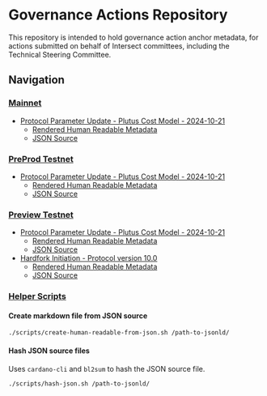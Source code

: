 # Governance Actions Repository

This repository is intended to hold governance action anchor metadata, for actions submitted on behalf of Intersect committees, including the Technical Steering Committee.

## Navigation

### [Mainnet](./mainnet/)

- [Protocol Parameter Update - Plutus Cost Model - 2024-10-21](./mainnet/2024-10-21-ppu/README.md)
  - [Rendered Human Readable Metadata](./mainnet/2024-10-21-ppu/metadata.jsonld.md)
  - [JSON Source](./mainnet/2024-10-21-ppu/metadata.jsonld)

### [PreProd Testnet](./preprod/)

- [Protocol Parameter Update - Plutus Cost Model - 2024-10-21](./preprod/2024-10-21-ppu/README.md)
  - [Rendered Human Readable Metadata](./preprod/2024-10-21-ppu/metadata.jsonld.md)
  - [JSON Source](./preprod/2024-10-21-ppu/metadata.jsonld)

### [Preview Testnet](./preview/)

- [Protocol Parameter Update - Plutus Cost Model - 2024-10-21](./preview/2024-10-21-ppu/README.md)
  - [Rendered Human Readable Metadata](./preview/2024-10-21-ppu/metadata.jsonld.md)
  - [JSON Source](./preview/2024-10-21-ppu/metadata.jsonld)
- [Hardfork Initiation - Protocol version 10.0](./preview/2024-10-30-hf10/README.md)
  - [Rendered Human Readable Metadata](./preview/2024-10-30-hf10/metadata.jsonld.md)
  - [JSON Source](./preview/2024-10-30-hf10/metadata.jsonld)

### [Helper Scripts](./scripts/)

#### Create markdown file from JSON source

```shell
./scripts/create-human-readable-from-json.sh /path-to-jsonld/
```

#### Hash JSON source files

Uses `cardano-cli` and `bl2sum` to hash the JSON source file.

```shell
./scripts/hash-json.sh /path-to-jsonld/
```